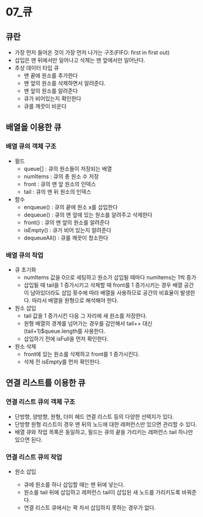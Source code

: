 # 07_큐

## 큐란

- 가장 먼저 들어온 것이 가장 먼저 나가는 구조(FIFO: first in first out)
- 삽입은 맨 뒤에서만 일어나고 삭제는 맨 앞에서만 일어난다. 
- 추상 데이터 타입 큐
  - 맨 끝에 원소를 추가한다
  - 맨 앞의 원소를 삭제하면서 알려준다.
  - 맨 앞의 원소를 알려준다
  - 큐가 비어있는지 확인한다
  - 큐를 깨끗이 비운다



## 배열을 이용한 큐

### 배열 큐의 객체 구조

- 필드
  - queue[] : 큐의 원소들이 저장되는 배열
  - numItems : 큐의 총 원소 수 저장
  - front : 큐의 맨 앞 원소의 인덱스
  - tail : 큐의 맨 뒤 원소의 인덱스
- 함수
  - enqueue() : 큐의 끝에 원소 x를 삽입한다
  - dequeue() : 큐의 맨 앞에 있는 원소를 알려주고 삭제한다
  - front() : 큐의 맨 앞의 원소를 알려준다
  - isEmpty() : 큐가 비어 있는지 알려준다
  - dequeueAll() : 큐를 깨끗이 청소한다

### 배열 큐의 작업

- 큐 초기화
  - numItems 값을 0으로 세팅하고 원소가 삽입될 때마다 numItems는 1씩 증가
  - 삽입될 때 tail을 1 증가시키고 삭제할 때 front를 1 증가시키는 경우 배열 공간이 남아있더라도 삽입 횟수에 따라 배열을 사용하므로 공간의 비효율이 발생한다. 따라서 배열을 원형으로 해석해야 한다.
- 원소 삽입
  - tail 값을 1 증가시킨 다음 그 자리에 새 원소를 저장한다.
  - 원형 배열의 경계를 넘어가는 경우를 감안해서 tail++ 대신 (tail+1)$queue.length를 사용한다.
  - 삽입하기 전에 isFull을 먼저 확인한다. 
- 원소 삭제
  - front에 있는 원소를 삭제하고 front를 1 증가시킨다.
  - 삭제 전 isEmpty를 먼저 확인한다.



## 연결 리스트를 이용한 큐

### 연결 리스트 큐의 객체 구조

- 단방향, 양방향, 원형, 더미 헤드 연결 리스트 등의 다양한 선택지가 있다.
- 단방향 원형 리스트이 경우 맨 뒤의 노드에 대한 레퍼런스만 있으면 관리할 수 있다. 
- 배열 큐와 작업 목록은 동일하고, 필드는 큐의 끝을 가리키는 레퍼런스 tail 하나만 있으면 된다. 

### 연결 리스트 큐의 작업

- 원소 삽입

  - 큐에 원소를 하나 삽입할 때는 맨 뒤에 넣는다. 
  - 원소를 tail 뒤에 삽입하고 레퍼런스 tail이 삽입된 새 노드를 가리키도록 바꿔준다. 
  - 연결 리스트 큐에서는 꽉 차서 삽입하지 못하는 경우가 없다. 

  
